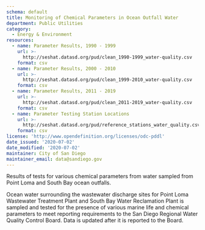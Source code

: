 ```yaml
---
schema: default
title: Monitoring of Chemical Parameters in Ocean Outfall Water
department: Public Utilities
category:
  - Energy & Environment
resources:
  - name: Parameter Results, 1990 - 1999
    url: >-
      http://seshat.datasd.org/pud/clean_1990-1999_water-quality.csv
    format: csv
  - name: Parameter Results, 2000 - 2010
    url: >-
      http://seshat.datasd.org/pud/clean_1999-2010_water-quality.csv
    format: csv
  - name: Parameter Results, 2011 - 2019
    url: >-
      http://seshat.datasd.org/pud/clean_2011-2019_water-quality.csv
    format: csv
  - name: Parameter Testing Station Locations
    url: >-
      http://seshat.datasd.org/pud/reference_stations_water_quality.csv
    format: csv
license: 'http://www.opendefinition.org/licenses/odc-pddl'
date_issued: '2020-07-02'
date_modified: '2020-07-02'
maintainer: City of San Diego
maintainer_email: data@sandiego.gov
---
```

Results of tests for various chemical parameters from water sampled from Point Loma and South Bay ocean outfalls.
<!--more-->
Ocean water surrounding the wastewater discharge sites for Point Loma Wastewater Treatment Plant and South Bay Water Reclamation Plant is sampled and tested for the presence of various marine life and chemical parameters to meet reporting requirements to the San Diego Regional Water Quality Control Board. Data is updated after it is reported to the Board.

